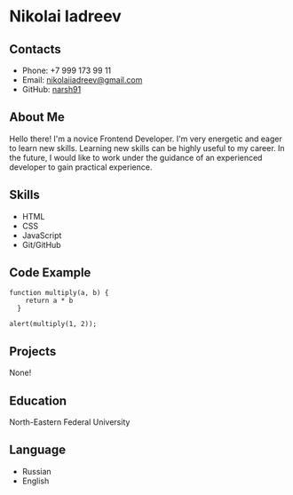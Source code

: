 # Nikolai Iadreev

## Contacts

* Phone: +7 999 173 99 11
* Email: nikolaiiadreev@gmail.com
* GitHub: [narsh91](https://github.com/Narsh91)


## About Me

Hello there! I'm a novice Frontend Developer. I'm very energetic and eager to learn new skills. Learning new skills can be highly useful to my career. In the future, I would like to work under the guidance of an experienced developer to gain practical experience.


## Skills

* HTML
* CSS
* JavaScript
* Git/GitHub


## Code Example

```
function multiply(a, b) {
    return a * b
  }
  
alert(multiply(1, 2));
```

## Projects

None!


## Education

North-Eastern Federal University


## Language

* Russian
* English